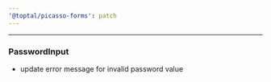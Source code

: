 ```yaml
---
'@toptal/picasso-forms': patch
---
```


---

### PasswordInput

- update error message for invalid password value
